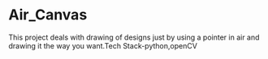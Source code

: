 # Air_Canvas
This project deals with drawing of designs just by using a pointer in air and drawing it the way you want.Tech Stack-python,openCV
